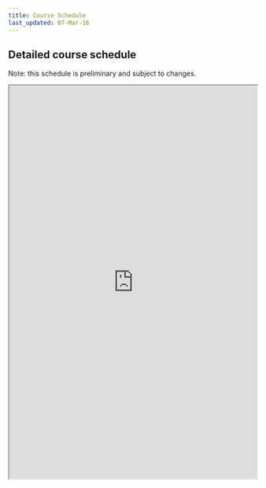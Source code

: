 ```yaml
---
title: Course Schedule
last_updated: 07-Mar-16
---
```


## Detailed course schedule

Note: this schedule is preliminary and subject to changes.

<iframe width='100%' height='800' src="https://docs.google.com/spreadsheets/d/1OkmYxBt7SZp4Pba8LlRtMRB0JoTie4OJZmo9X-KtQqo/pubhtml?widget=true&amp;headers=false"></iframe>

